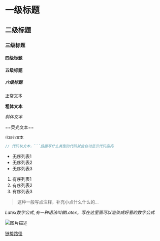 # 一级标题

## 二级标题

### 三级标题

#### 四级标题

#### 五级标题

##### 六级标题

正常文本

**粗体文本**

_斜体文本_

==荧光文本==

`代码行文本`

```java
// 代码块文本，```后面写什么类型的代码就会自动显示代码高亮
```

-   无序列表1
-   无序列表2
-   无序列表3

1.   有序列表1
2.   有序列表2
3.   有序列表3

>   这种一般写点注释，补充小点什么什么的...

$Latex 数学公式, 有一种语法叫做 Latex，写在这里面可以渲染成好看的数学公式$

![图片描述](图片路径)

[链接路径](这里可以填入网站连接)

